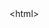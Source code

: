 <!DOCTYPE html>
<html lang="en" dir="ltr">
<head>
<meta charset="utf-8">
<title>4O4</title>
</head>
<body>
&lthtml&gt
</body>
</html>

